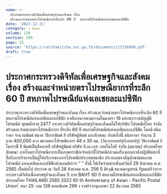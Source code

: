 ```yaml
---
name: >-
  ประกาศกระทรวงดิจิทัลเพื่อเศรษฐกิจและสังคม เรื่อง
  สร้างและจำหน่ายตราไปรษณียากรที่ระลึก 60 ปี  สหภาพไปรษณีย์แห่งเอเชยละแปซิฟิก
date: '2022-12-21'
category: ง พิเศษ
volume: 139
section: 299
page: 25
source: 'https://ratchakitcha.soc.go.th/documents/17236099.pdf'
draft: true
---
```


# ประกาศกระทรวงดิจิทัลเพื่อเศรษฐกิจและสังคม เรื่อง สร้างและจำหน่ายตราไปรษณียากรที่ระลึก 60 ปี  สหภาพไปรษณีย์แห่งเอเชยละแปซิฟิก

ประกาศกระทรวงดิจิทัลเพื่อเศรษฐกิจและสังคม เรื่อง สร้างและจำหน่ายตราไปรษณียากรที่ระลึก 60 ปี สหภาพไปรษณีย์แห่งเอเชียและแปซิฟิก อาศัยอานาจตามความในมาตรา 16 แห่งพระราชบัญญัติไปรษณีย์ พุทธศักราช 2477 กระทรวงดิจิทัลเพื่อเศรษฐกิจและสังคมได้ให้บริษัท ไปรษณีย์ไทย จำกัด สร้างและจำหน่ายตราไปรษณียากร ที่ระลึก 60 ปี สหภาพไปรษณีย์แห่งเอเชียและแปซิฟิก โดยมี ชนิดราคา จำนวนพิมพ์ ขนาด วิธีการพิมพ์ สี บริษัทผู้พิมพ์ และลักษณะ ดังต่อไปนี้ ชนิดราคา จำนวน 3 บาท 400,000 ดวง ขนาดตราไปรษณียากร 48 x 30 มม. (วัดจากรอยปรุถึงรอยปรุ) วิธีการพิมพ์ ลิโธกราฟี่ สี พิมพ์เป็นสีหลายสี บริษัทผู้พิมพ์ บริษัท ที.เค.เอส. เทคโนโลยี จำกัด (มหาชน) ประเทศไทย ลักษณะ ภายในตราไปรษณียากรเป็นภาพกราฟิกเจ้าหน้าที่ไปรษณีย์สวมเครื่องแบบกาลังปฏิบัติหน้าที่ สื่อถึงภารกิจการเป็นผู้ให้บริการของการไปรษณีย์ประเทศสมาชิก ประกอบตราสัญลักษณ์สหภาพไปรษณีย์ แห่งเอเชียและแปซิฟิกด้านบนมีคำว่า “ ” ทั้งนี้ ให้เริ่มจำหน่ายตั้งแต่วันที่ 29 สิงหาคม พ.ศ. 2565 เป็นต้นไป ประกาศ ณ วันที่ 26 สิงหาคม พ.ศ. 256 5 ชัยวุฒิ ธนาคมานุสรณ์ รัฐมนตรีว่าการกระทรวงดิจิทัลเพื่อเศรษฐกิจและสังคม 3 บาท BAHT 60 ปี สหภาพไปรษณีย์แห่งเอเชียและแปซิฟิก ประเทศไทย THAILAND 2565 2022 60 th Anniversary of Asian - Pacific Postal Union ้ หนา 25 ่ เลม 139 ตอนพิเศษ 299 ง ราชกิจจานุเบกษา 22 ธันวาคม 2565
